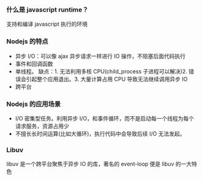 ### 什么是 javascript runtime？

支持和编译 javascript 执行的环境

### Nodejs 的特点

- 异步 I/O：可以像 ajax 异步请求一样进行 IO 操作，不阻塞后面代码执行
- 事件和回调函数
- 单线程。
  缺点：1. 无法利用多核 CPU(child_process 子进程可以解决)2. 错误会引起整个应用退出。3. 大量计算占用 CPU 导致无法继续调用异步 IO
- 跨平台

### Nodejs 的应用场景

- I/O 密集型任务。利用异步 I/O，和事件循环，而不是启动每一个线程为每个请求服务，资源占用少
- 不擅长长时间运算(比如大循环)，执行代码中会导致后续 I/O 无法发起。

### Libuv

libuv 是一个跨平台聚焦于异步 IO 的库，著名的 event-loop 便是 libuv 的一大特色
